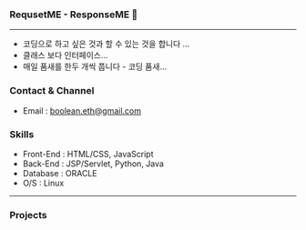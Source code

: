 ### RequsetME - ResponseME 👋

<hr>

- 코딩으로 하고 싶은 것과 할 수 있는 것을 합니다 ...
- 클래스 보다 인터페이스...
- 매일 품새를 한두 개씩 풉니다 - 코딩 품새...

### Contact & Channel
- Email : boolean.eth@gmail.com
### Skills
- Front-End : HTML/CSS, JavaScript
- Back-End : JSP/Servlet, Python, Java
- Database : ORACLE
- O/S : Linux

<hr>

### Projects

